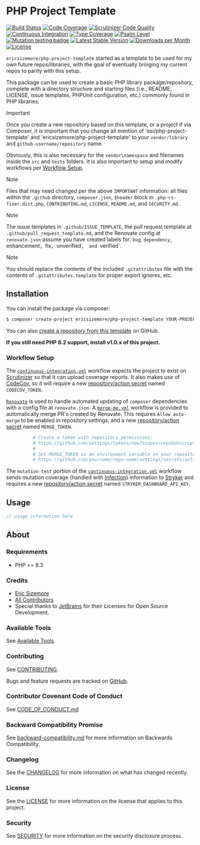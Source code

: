# PHP Project Template

[![Build Status](https://scrutinizer-ci.com/g/ericsizemore/php-project-template/badges/build.png?b=main)](https://scrutinizer-ci.com/g/ericsizemore/php-project-template/build-status/main)
[![Code Coverage](https://scrutinizer-ci.com/g/ericsizemore/php-project-template/badges/coverage.png?b=main)](https://scrutinizer-ci.com/g/ericsizemore/php-project-template/?branch=main)
[![Scrutinizer Code Quality](https://scrutinizer-ci.com/g/ericsizemore/php-project-template/badges/quality-score.png?b=main)](https://scrutinizer-ci.com/g/ericsizemore/php-project-template/?branch=main)
[![Continuous Integration](https://github.com/ericsizemore/php-project-template/actions/workflows/continuous-integration.yml/badge.svg)](https://github.com/ericsizemore/php-project-template/actions/workflows/continuous-integration.yml)
[![Type Coverage](https://shepherd.dev/github/ericsizemore/php-project-template/coverage.svg)](https://shepherd.dev/github/ericsizemore/php-project-template)
[![Psalm Level](https://shepherd.dev/github/ericsizemore/php-project-template/level.svg)](https://shepherd.dev/github/ericsizemore/php-project-template)
[![Mutation testing badge](https://img.shields.io/endpoint?style=flat&url=https%3A%2F%2Fbadge-api.stryker-mutator.io%2Fgithub.com%2Fericsizemore%2Fphp-project-template%2Fmain)](https://dashboard.stryker-mutator.io/reports/github.com/ericsizemore/php-project-template/main)
[![Latest Stable Version](https://img.shields.io/packagist/v/esi/php-project-template.svg)](https://packagist.org/packages/esi/php-project-template)
[![Downloads per Month](https://img.shields.io/packagist/dm/esi/php-project-template.svg)](https://packagist.org/packages/esi/php-project-template)
[![License](https://img.shields.io/packagist/l/esi/php-project-template.svg)](https://packagist.org/packages/esi/php-project-template)

`ericsizemore/php-project-template` started as a template to be used for my own future repos/libraries, with the goal of eventually bringing my current repos to parity with this setup.

This package can be used to create a basic PHP library package/repository, complete with a directory structure and starting files (i.e., README, LICENSE, issue templates, PHPUnit configuration, etc.) commonly found in PHP libraries.

> [!IMPORTANT]
> Once you create a new repository based on this template, or a project if via Composer, it is important
> that you change all mention of 'esi/php-project-template' and 'ericsizemore/php-project-template' to 
> your `vendor/library` and `github-username/repository` name.
> 
> Obviously, this is also necessary for the `vendor\namespace` and filenames inside the `src` and `tests` folders. 
> It is also important to setup and modify workflows per [Workflow Setup](#workflow-setup).

> [!NOTE]
> Files that may need changed per the above `IMPORTANT` information: all files within the `.github` directory, `composer.json`, 
> `$header` block in `.php-cs-fixer.dist.php`, `CONTRIBUTING.md`, `LICENSE`, `README.md`, and `SECURITY.md`.

> [!NOTE]
> The issue templates in `.github/ISSUE_TEMPLATE`, the pull request template at `.github/pull_request_template.md`, and the
> Renovate config at `renovate.json` assume you have created labels for: `bug`, `dependency`, enhancement`, `fix`, `unverified`, 
> and `verified`.

> [!NOTE]
> You should replace the contents of the included `.gitattributes` file with the contents of `.gitattributes.template` 
> for proper export ignores, etc.


## Installation

You can install the package via composer:

``` bash
$ composer create-project ericsizemore/php-project-template YOUR-PROJECT-NAME
```

You can also [create a repository from this template](https://docs.github.com/en/repositories/creating-and-managing-repositories/creating-a-repository-from-a-template) on GitHub.

**If you still need PHP 8.2 support, install v1.0.x of this project.**

### Workflow Setup

The [`continuous-integration.yml`](.github/workflows/continuous-integration.yml) workflow expects the project to exist on [Scrutinizer](https://scrutinizer-ci.com) so that it can upload coverage reports. 
It also makes use of [CodeCov](https://about.codecov.io), so it will require a new [repository/action secret](https://docs.github.com/en/actions/security-guides/using-secrets-in-github-actions) named `CODECOV_TOKEN`. 

[`Renovate`](https://github.com/apps/renovate) is used to handle automated updating of `composer` dependencies with a config file at `renovate.json`. A [`merge-me.yml`](.github/workflows/merge-me.yml) workflow is provided to automatically merge PR's created by Renovate. This requires `Allow auto-merge` to be enabled in repository settings, and a new [repository/action secret](https://docs.github.com/en/actions/security-guides/using-secrets-in-github-actions) named `MERGE_TOKEN`.

```bash
          # Create a token with repository permissions:
          # https://github.com/settings/tokens/new?scopes=repo&description=Merge+Me!+GitHub+Actions+Workflow
          #
          # Set MERGE_TOKEN as an environment variable on your repository:
          # https://github.com/yourname/repo-name/settings/secrets/actions/new
```

The `mutation-test` portion of the [`continuous-integration.yml`](.github/workflows/continuous-integration.yml) workflow sends mutation coverage (handled with [Infection](https://github.com/infection/infection)) information to [Stryker](https://dashboard.stryker-mutator.io) and requires a new [repository/action secret](https://docs.github.com/en/actions/security-guides/using-secrets-in-github-actions) named `STRYKER_DASHBOARD_API_KEY`.

## Usage

```php
// usage information here
```

## About

### Requirements

* PHP >= 8.3

### Credits

- [Eric Sizemore](https://github.com/ericsizemore)
- [All Contributors](https://github.com/ericsizemore/php-project-template/contributors)
- Special thanks to [JetBrains](https://www.jetbrains.com/?from=esi-php-project-template) for their Licenses for Open Source Development.

### Available Tools

See [Available Tools](./docs/available-tools.md).

### Contributing

See [CONTRIBUTING](./CONTRIBUTING.md).

Bugs and feature requests are tracked on [GitHub](https://github.com/ericsizemore/php-project-template/issues).

### Contributor Covenant Code of Conduct

See [CODE_OF_CONDUCT.md](./CODE_OF_CONDUCT.md)

### Backward Compatibility Promise

See [backward-compatibility.md](./backward-compatibility.md) for more information on Backwards Compatibility.

### Changelog

See the [CHANGELOG](./CHANGELOG.md) for more information on what has changed recently.

### License

See the [LICENSE](./LICENSE) for more information on the license that applies to this project.

### Security

See [SECURITY](./SECURITY.md) for more information on the security disclosure process.
